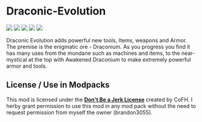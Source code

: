 Draconic-Evolution
==================
[![](http://cf.way2muchnoise.eu/short_draconic-evolution_downloads.svg)](https://www.curseforge.com/minecraft/mc-mods/draconic-evolution)
[![](http://cf.way2muchnoise.eu/versions/Available%20for_draconic-evolution_full.svg)](https://www.curseforge.com/minecraft/mc-mods/draconic-evolution/files)
[![](https://img.shields.io/discord/474753901451542531.svg?logo=discord&label=Discord&labelColor=2d2d2d&style=flat)](https://discord.gg/e2HBEtF)
[![](https://img.shields.io/badge/Nexus%20index-maven-blue?style=flat&labelColor=2d2d2d)](https://nexus.covers1624.net/#browse/browse:maven-hosted:com%2Fbrandon3055%2Fdraconicevolution%2FDraconic-Evolution)
[![](https://img.shields.io/badge/Patreon-brandon3055-red?style=flat&labelColor=2d2d2d&logo=patreon)](https://www.patreon.com/brandon3055)

Draconic Evolution adds powerful new tools, Items, weapons and Armor. The premise is the enigmatic ore - Draconium. As you progress you find it has many uses from the mundane such as machines and items, to the near-mystical at the top with Awakened Draconium to make extremely powerful armor and tools.

## License / Use in Modpacks
This mod is licensed under the [**Don't Be a Jerk License**](https://github.com/brandon3055/Draconic-Evolution/blob/master/LICENSE) created by CoFH.
I herby grant permission to use this mod in any mod pack without the need to request permission from myself the owner (brandon3055).
